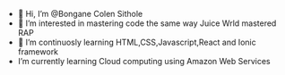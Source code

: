 - 👋 Hi, I’m @Bongane Colen Sithole
- 👀 I’m interested in mastering code the same way Juice Wrld mastered  RAP
- 🌱 I’m continuosly  learning HTML,CSS,Javascript,React and Ionic framework
- I’m currently learning Cloud computing using Amazon Web Services

